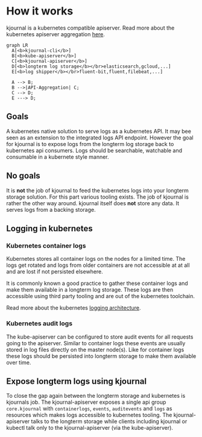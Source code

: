 # How it works

kjournal is a kubernetes compatible apiserver.
Read more about the kubernetes apiserver aggregation [here](https://kubernetes.io/docs/concepts/extend-kubernetes/api-extension/apiserver-aggregation/).

```mermaid
graph LR
  A[<b>kjournal-cli</b>]
  B[<b>kube-apiserver</b>]
  C[<b>kjournal-apiserver</b>]
  D[<b>longterm log storage</b></br>elasticsearch,gcloud,...]
  E[<b>log shipper</b></br>fluent-bit,fluent,filebeat,...]

  A --> B;
  B -->|API-Aggregation| C;
  C --> D;
  E ---> D;
```

## Goals
A kubernetes native solution to serve logs as a kubernetes API. It may bee seen as an extension to the integrated logs API endpoint.
However the goal for kjournal is to expose logs from the longterm log storage back to kubernetes api consumers.
Logs should be searchable, watchable and consumable in a kubernete style manner.

## No goals
It is **not** the job of kjournal to feed the kubernetes logs into your longterm storage solution.
For this part various tooling exists. The job of kjournal is rather the other way around.
kjournal itself does **not** store any data. It serves logs from a backing storage.

## Logging in kubernetes

### Kubernetes container logs
Kubernetes stores all container logs on the nodes for a limited time. The logs get rotated and logs from older containers
are not accessible at at all and are lost if not persisted elsewhere.

It is commonly known a good practice to gather these container logs and make them available in a longterm log storage.
These logs are then accessible using third party tooling and are out of the kubernetes toolchain.

Read more about the kubernetes [logging architecture](https://kubernetes.io/docs/concepts/cluster-administration/logging/).

### Kubernetes audit logs
The kube-apiserver can be configured to store audit events for all requests going to the apiserver.
Similar to container logs these events are usually stored in log files directly on the master node(s). 
Like for container logs these logs should be persisted into longterm storage to make them available over time.

## Expose longterm logs using kjournal
To close the gap again between the longterm storage and kubernetes is kjournals job. 
The kjournal-apiserver exposes a single api group `core.kjournal` with `containerlogs`, `events`, `auditevents` and `logs` as resources which makes logs accessible
to kubernetes tooling.
The kjournal-apiserver talks to the longterm storage while clients including kjournal or kubectl talk only to the kjournal-apiserver (via the kube-apiserver).